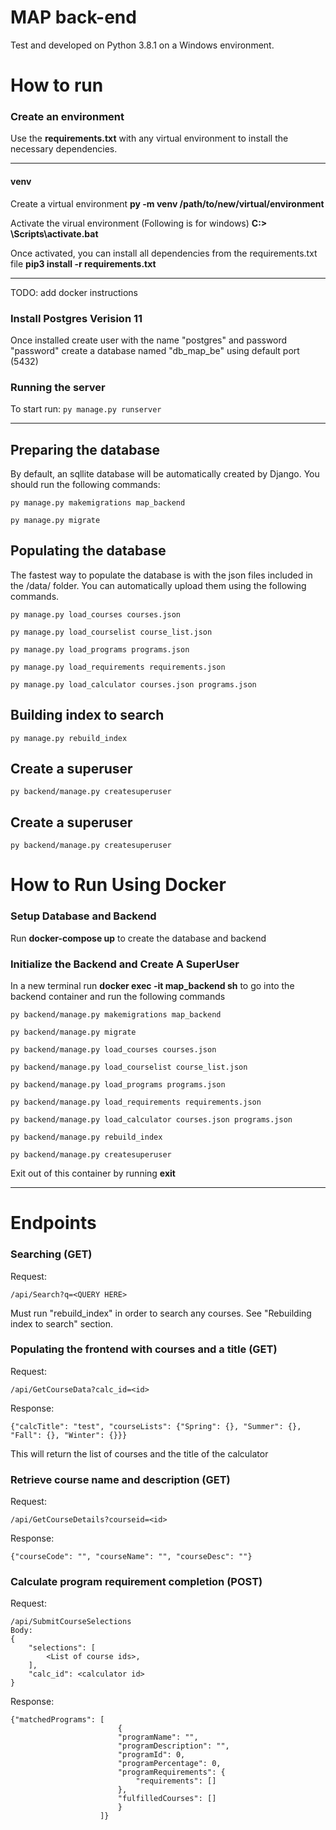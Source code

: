 # MAP back-end

Test and developed on Python 3.8.1 on a Windows environment.
# How to run

### Create an environment
Use the **requirements.txt**  with any virtual environment to install the necessary dependencies. 
***

#### venv
Create a virtual environment
  **py -m venv /path/to/new/virtual/environment**

Activate the virual environment (Following is for windows)
  **C:\> <venv>\Scripts\activate.bat**

Once activated, you can install all dependencies from the requirements.txt file
  **pip3 install -r requirements.txt**
  ***

TODO: add docker instructions

### Install Postgres Verision 11
Once installed create user with the name "postgres" and password "password"
create a database named "db_map_be" using default port (5432)

### Running the server
To start run: ``` py manage.py runserver ``` 

***
## Preparing the database
By default, an sqllite database will be automatically created by Django. You should run the following commands:

``` py manage.py makemigrations map_backend ```
 
``` py manage.py migrate ```

## Populating the database

The fastest way to populate the database is with the json files included in the /data/ folder. You can automatically upload them using the following commands.

 ``` py manage.py load_courses courses.json ```
 
 ``` py manage.py load_courselist course_list.json ```
 
 ``` py manage.py load_programs programs.json ```
 
 ``` py manage.py load_requirements requirements.json ```

 ``` py manage.py load_calculator courses.json programs.json ```

## Building index to search

 ``` py manage.py rebuild_index ```

## Create a superuser

``` py backend/manage.py createsuperuser ```
 
## Create a superuser

``` py backend/manage.py createsuperuser ```
 
# How to Run Using Docker
### Setup Database and Backend

Run **docker-compose up** to create the database and backend

### Initialize the Backend and Create A SuperUser

In a new terminal run **docker exec -it map_backend sh** to go into the backend container and run the following commands

 ``` py backend/manage.py makemigrations map_backend ```
 
 ``` py backend/manage.py migrate ```

 ``` py backend/manage.py load_courses courses.json ```
 
 ``` py backend/manage.py load_courselist course_list.json ```
 
 ``` py backend/manage.py load_programs programs.json ```
 
 ``` py backend/manage.py load_requirements requirements.json ```

 ``` py backend/manage.py load_calculator courses.json programs.json ```
 
 ``` py backend/manage.py rebuild_index ```
 
 ``` py backend/manage.py createsuperuser ```
 
Exit out of this container by running **exit**

***
# Endpoints

### Searching (GET)
Request:
```
/api/Search?q=<QUERY HERE>
```

Must run "rebuild_index" in order to search any courses. See "Rebuilding index to search" section.
	
	
### Populating the frontend with courses and a title (GET)

Request:
```
/api/GetCourseData?calc_id=<id>
```

Response:
```
{"calcTitle": "test", "courseLists": {"Spring": {}, "Summer": {}, "Fall": {}, "Winter": {}}}
```

This will return the list of courses and the title of the calculator

### Retrieve course name and description (GET)

Request:
```
/api/GetCourseDetails?courseid=<id>
```
Response:
```
{"courseCode": "", "courseName": "", "courseDesc": ""}
```

### Calculate program requirement completion (POST)
Request:
```
/api/SubmitCourseSelections
Body:
{
	"selections": [
		<List of course ids>,
	],
	"calc_id": <calculator id>
}
```

Response:
```
{"matchedPrograms": [
                        {
                        "programName": "",
                        "programDescription": "",
                        "programId": 0,
                        "programPercentage": 0,
                        "programRequirements": {
                            "requirements": []
                        },
                        "fulfilledCourses": []
                        }
                    ]}
```
